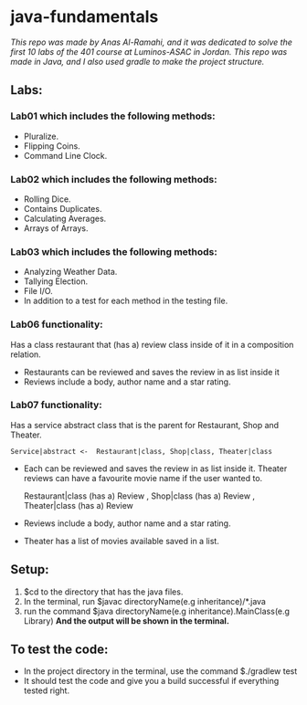 # java-fundamentals
*This repo was made by Anas Al-Ramahi, and it was dedicated to solve the first 10 labs of the 401 course at Luminos-ASAC in Jordan.
This repo was made in Java, and I also used gradle to make the project structure.*

## Labs:
### Lab01 which includes the following methods:
+ Pluralize.
+ Flipping Coins.
+ Command Line Clock.


### Lab02 which includes the following methods:
+ Rolling Dice.
+ Contains Duplicates.
+ Calculating Averages.
+ Arrays of Arrays.


### Lab03 which includes the following methods:
+ Analyzing Weather Data.
+ Tallying Election.
+ File I/O.
+ In addition to a test for each method in the testing file.


### Lab06 functionality:
Has a class restaurant that (has a) review class inside of it in a composition relation.
+ Restaurants can be reviewed and saves the review in as list inside it
+ Reviews include a body, author name and a star rating.


### Lab07 functionality:
Has a service abstract class that is the parent for Restaurant, Shop and Theater. 

    Service|abstract <-  Restaurant|class, Shop|class, Theater|class

+ Each can be reviewed and saves the review in as list inside it. Theater reviews can have a favourite movie name if the user wanted to.

  
    Restaurant|class (has a) Review , Shop|class (has a) Review , Theater|class (has a) Review

+ Reviews include a body, author name and a star rating.

+ Theater has a list of movies available saved in a list.



## Setup:
1. $cd to the directory that has the java files.
2. In the terminal, run $javac directoryName(e.g inheritance)/*.java
3. run the command $java directoryName(e.g inheritance).MainClass(e.g Library)
**And the output will be shown in the terminal.**
   
## To test the code:
+ In the project directory in the terminal, use the command $./gradlew test
+ It should test the code and give you a build successful if everything tested right.

